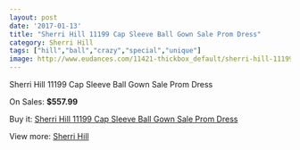 ```yaml
---
layout: post
date: '2017-01-13'
title: "Sherri Hill 11199 Cap Sleeve Ball Gown Sale Prom Dress"
category: Sherri Hill
tags: ["hill","ball","crazy","special","unique"]
image: http://www.eudances.com/11421-thickbox_default/sherri-hill-11199-cap-sleeve-ball-gown-sale-prom-dress.jpg
---
```

Sherri Hill 11199 Cap Sleeve Ball Gown Sale Prom Dress

On Sales: **$557.99**
<a href="https://www.eudances.com/en/sherri-hill/3628-sherri-hill-11199-cap-sleeve-ball-gown-sale-prom-dress.html"><amp-img layout="responsive" width="600" height="600" src="//www.eudances.com/11421-thickbox_default/sherri-hill-11199-cap-sleeve-ball-gown-sale-prom-dress.jpg" alt="Sherri Hill 11199 Cap Sleeve Ball Gown Sale Prom Dress 0" /></a>
<a href="https://www.eudances.com/en/sherri-hill/3628-sherri-hill-11199-cap-sleeve-ball-gown-sale-prom-dress.html"><amp-img layout="responsive" width="600" height="600" src="//www.eudances.com/11423-thickbox_default/sherri-hill-11199-cap-sleeve-ball-gown-sale-prom-dress.jpg" alt="Sherri Hill 11199 Cap Sleeve Ball Gown Sale Prom Dress 1" /></a>
<a href="https://www.eudances.com/en/sherri-hill/3628-sherri-hill-11199-cap-sleeve-ball-gown-sale-prom-dress.html"><amp-img layout="responsive" width="600" height="600" src="//www.eudances.com/11422-thickbox_default/sherri-hill-11199-cap-sleeve-ball-gown-sale-prom-dress.jpg" alt="Sherri Hill 11199 Cap Sleeve Ball Gown Sale Prom Dress 2" /></a>

Buy it: [Sherri Hill 11199 Cap Sleeve Ball Gown Sale Prom Dress](https://www.eudances.com/en/sherri-hill/3628-sherri-hill-11199-cap-sleeve-ball-gown-sale-prom-dress.html "Sherri Hill 11199 Cap Sleeve Ball Gown Sale Prom Dress")

View more: [Sherri Hill](https://www.eudances.com/en/80-Sherri-Hill "Sherri Hill")